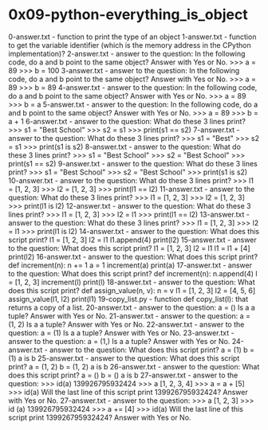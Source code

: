 # 0x09-python-everything_is_object

0-answer.txt - function to print the type of an object
1-answer.txt - function to get the variable identifier (which is the memory address in the CPython implementation)?
2-answer.txt - answer to the question:
                    In the following code, do a and b point to the same object? Answer with Yes or No.
                        >>> a = 89
                        >>> b = 100
3-answer.txt - answer to the question:
                    In the following code, do a and b point to the same object? Answer with Yes or No.
                        >>> a = 89
                        >>> b = 89
4-answer.txt - answer to the question:
                    In the following code, do a and b point to the same object? Answer with Yes or No.
                        >>> a = 89
                        >>> b = a
5-answer.txt - answer to the question:
                    In the following code, do a and b point to the same object? Answer with Yes or No.
                        >>> a = 89
                        >>> b = a + 1
6-answer.txt - answer to the question:
                    What do these 3 lines print?
                        >>> s1 = "Best School"
                        >>> s2 = s1
                        >>> print(s1 == s2)
7-answer.txt - answer to the question:
                    What do these 3 lines print?
                        >>> s1 = "Best"
                        >>> s2 = s1
                        >>> print(s1 is s2)
8-answer.txt - answer to the question:
                    What do these 3 lines print?
                        >>> s1 = "Best School"
                        >>> s2 = "Best School"
                        >>> print(s1 == s2)
9-answer.txt - answer to the question:
                   What do these 3 lines print?
                        >>> s1 = "Best School"
                        >>> s2 = "Best School"
                        >>> print(s1 is s2)
10-answer.txt - answer to the question:
                   What do these 3 lines print?
                        >>> l1 = [1, 2, 3]
                        >>> l2 = [1, 2, 3] 
                        >>> print(l1 == l2)
11-answer.txt - answer to the question:
                    What do these 3 lines print?
                        >>> l1 = [1, 2, 3]
                        >>> l2 = [1, 2, 3] 
                        >>> print(l1 is l2)
12-answer.txt - answer to the question:
                    What do these 3 lines print?
                        >>> l1 = [1, 2, 3]
                        >>> l2 = l1
                        >>> print(l1 == l2)
13-answer.txt - answer to the question:
                    What do these 3 lines print?
                        >>> l1 = [1, 2, 3]
                        >>> l2 = l1
                        >>> print(l1 is l2)
14-answer.txt - answer to the question:
                    What does this script print?
                        l1 = [1, 2, 3]
                        l2 = l1
                        l1.append(4)
                        print(l2)
15-answer.txt - answer to the question:
                    What does this script print?
                        l1 = [1, 2, 3]
                        l2 = l1
                        l1 = l1 + [4]
                        print(l2)
16-answer.txt - answer to the question:
                    What does this script print?
                        def increment(n):
                                n += 1
                            a = 1
                            increment(a)
                            print(a)
17-answer.txt - answer to the question:
                    What does this script print?
                        def increment(n):
                            n.append(4)
                        l = [1, 2, 3]
                        increment(l)
                        print(l)
18-answer.txt - answer to the question:
                    What does this script print?
                        def assign_value(n, v):
                            n = v
                        l1 = [1, 2, 3]
                        l2 = [4, 5, 6]
                        assign_value(l1, l2)
                        print(l1)
19-copy_list.py - function def copy_list(l): that returns a copy of a list.
20-answer.txt - answer to the question:
                    a = ()
                Is a a tuple? Answer with Yes or No.
21-answer.txt - answer to the question:
                    a = (1, 2)
                Is a a tuple? Answer with Yes or No.
22-answer.txt - answer to the question:
                    a = (1)
                Is a a tuple? Answer with Yes or No.
23-answer.txt - answer to the question:
                    a = (1,)
                Is a a tuple? Answer with Yes or No.
24-answer.txt - answer to the question:
                What does this script print?
                    a = (1)
                    b = (1)
                    a is b
25-answer.txt - answer to the question:
                What does this script print?
                    a = (1, 2)
                    b = (1, 2)
                    a is b
26-answer.txt - answer to the question:
                What does this script print?
                    a = ()
                    b = ()
                    a is b
27-answer.txt - answer to the question:
                    >>> id(a)
                    139926795932424
                    >>> a
                    [1, 2, 3, 4]
                    >>> a = a + [5]
                    >>> id(a)
                Will the last line of this script print 139926795932424? Answer with Yes or No.
27-answer.txt - answer to the question:
                    >>> a
                    [1, 2, 3]
                    >>> id (a)
                    139926795932424
                    >>> a += [4]
                    >>> id(a)
                Will the last line of this script print 139926795932424? Answer with Yes or No.

